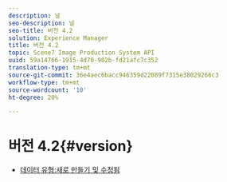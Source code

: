 ```yaml
---
description: 널
seo-description: 널
seo-title: 버전 4.2
solution: Experience Manager
title: 버전 4.2
topic: Scene7 Image Production System API
uuid: 59a14766-1915-4d70-902b-fd21afc7c352
translation-type: tm+mt
source-git-commit: 36e4aec6bacc946359d22089f7315e38029266c3
workflow-type: tm+mt
source-wordcount: '10'
ht-degree: 20%

---
```



# 버전 4.2{#version}

* [데이터 유형:새로 만들기 및 수정됨](r-4-2-types.md)

